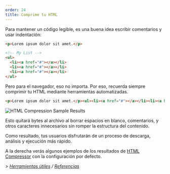 ```yaml
---
order: 24
title: Comprime tu HTML
---
```


Para mantener un código legible, es una buena idea escribir comentarios y usar indentación:

```html
<p>Lorem ipsum dolor sit amet.</p>

<!-- My List -->
<ul>
  <li><a href="#"></a></li>
  <li><a href="#"></a></li>
  <li><a href="#"></a></li>
</ul>
```

Pero para el navegador, eso no importa. Por eso, recuerda siempre comprimir tu HTML mediante herramientas automatizadas.

```html
<p>Lorem ipsum dolor sit amet.</p><ul><li><a href="#"></a></li><li><a href="#"></a></li><li><a href="#"></a></li></ul>
```
<div class="img-right">
  <img id="htmlcompression-table" src="http://browserdiet.com/img/htmlcompressor-table.jpg" alt="HTML Compression Sample Results">
</div>


Esto quitará bytes al archivo al borrar espacios en blanco, comentarios, y otros caracteres innecesarios sin romper la estructura del contenido.

Como resultado, tus usuarios disfrutarán de un proceso de descarga, análisis y ejecución más rápido.

A la derecha verás algunos ejemplos de los resultados de [HTML Compressor](https://code.google.com/p/htmlcompressor/) con la configuración por defecto.

*> [Herramientas útiles](https://github.com/zenorocha/browser-diet/wiki/Tools#minify-your-html) / [Referencias](https://github.com/zenorocha/browser-diet/wiki/References#minify-your-html)*